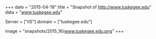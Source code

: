 
+++
date = "2015-04-18"
title = "Snapshot of http://www.tuskegee.edu"
data = "www.tuskegee.edu"

Server = ["IIS"]
domain = ["tuskegee.edu"]

  image = "snapshots/2015_16/www.tuskegee.edu.png"
+++
#
